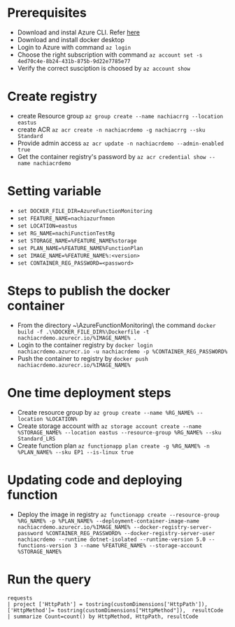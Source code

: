 # Prerequisites
 * Download and instal Azure CLI. Refer [here](https://docs.microsoft.com/en-us/cli/azure/install-azure-cli)
 * Download and install docker desktop
 * Login to Azure with command `az login`
 * Choose the right subscription with command `az account set -s 4ed70c4e-8b24-431b-875b-9d22e7785e77`
 * Verify the correct susciption is choosed by `az account show`
 
# Create registry
 * create Resource group `az group create --name nachiacrrg --location eastus`
 * create ACR `az acr create -n nachiacrdemo -g nachiacrrg --sku Standard`
 * Provide admin access `az acr update -n nachiacrdemo --admin-enabled true`
 * Get the container registry's password by `az acr credential show --name nachiacrdemo`
 
# Setting variable
 * `set DOCKER_FILE_DIR=AzureFunctionMonitoring`
 * `set FEATURE_NAME=nachiazurfnmon`
 * `set LOCATION=eastus`
 * `set RG_NAME=nachiFunctionTestRg`
 * `set STORAGE_NAME=%FEATURE_NAME%storage` 
 * `set PLAN_NAME=%FEATURE_NAME%FunctionPlan`
 * `set IMAGE_NAME=%FEATURE_NAME%:<version>`
 * `set CONTAINER_REG_PASSWORD=<password>` 

# Steps to publish the docker container
 * From the directory ~\AzureFunctionMonitoring\ the command `docker build -f .\%DOCKER_FILE_DIR%\Dockerfile -t nachiacrdemo.azurecr.io/%IMAGE_NAME% .`
 * Login to the container registry by `docker login nachiacrdemo.azurecr.io -u nachiacrdemo -p %CONTAINER_REG_PASSWORD%`
 * Push the container to registry by `docker push nachiacrdemo.azurecr.io/%IMAGE_NAME%`
 
# One time deployment steps
 * Create resource group by `az group create --name %RG_NAME% --location %LOCATION%`
 * Create storage account with `az storage account create --name %STORAGE_NAME% --location eastus --resource-group %RG_NAME% --sku Standard_LRS`
 * Create function plan `az functionapp plan create -g %RG_NAME% -n %PLAN_NAME% --sku EP1 --is-linux true`

# Updating code and deploying function
 * Deploy the image in registry `az functionapp create --resource-group %RG_NAME% -p %PLAN_NAME% --deployment-container-image-name nachiacrdemo.azurecr.io/%IMAGE_NAME% --docker-registry-server-password %CONTAINER_REG_PASSWORD% --docker-registry-server-user nachiacrdemo --runtime dotnet-isolated --runtime-version 5.0 --functions-version 3 --name %FEATURE_NAME% --storage-account %STORAGE_NAME%`
 
# Run the query
```
requests 
| project ['HttpPath'] = tostring(customDimensions['HttpPath']), ['HttpMethod']= tostring(customDimensions["HttpMethod"]),  resultCode
| summarize Count=count() by HttpMethod, HttpPath, resultCode
```